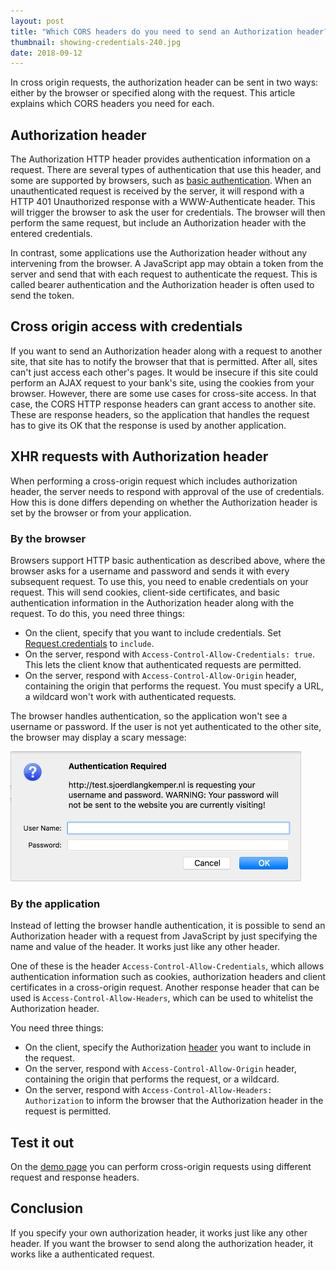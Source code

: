 ```yaml
---
layout: post
title: "Which CORS headers do you need to send an Authorization header?"
thumbnail: showing-credentials-240.jpg
date: 2018-09-12
---
```


In cross origin requests, the authorization header can be sent in two ways: either by the browser or specified along with the request. This article explains which CORS headers you need for each.

<!-- photo source: https://commons.wikimedia.org/wiki/File:Showing_off_Credentials!_-_Online_Relations_Manager_@VisitTampaBay_-_@TheKatLewis_TampaBay.jpg -->

## Authorization header

The Authorization HTTP header provides authentication information on a request. There are several types of authentication that use this header, and some are supported by browsers, such as [basic authentication](https://en.wikipedia.org/wiki/Basic_access_authentication). When an unauthenticated request is received by the server, it will respond with a HTTP 401 Unauthorized response with a WWW-Authenticate header. This will trigger the browser to ask the user for credentials. The browser will then perform the same request, but include an Authorization header with the entered credentials.

In contrast, some applications use the Authorization header without any intervening from the browser. A JavaScript app may obtain a token from the server and send that with each request to authenticate the request. This is called bearer authentication and the Authorization header is often used to send the token.

## Cross origin access with credentials

If you want to send an Authorization header along with a request to another site, that site has to notify the browser that that is permitted. After all,  sites can't just access each other's pages. It would be insecure if this site could perform an AJAX request to your bank's site, using the cookies from your browser. However, there are some use cases for cross-site access. In that case, the CORS HTTP response headers can grant access to another site. These are response headers, so the application that handles the request has to give its OK that the response is used by another application.

## XHR requests with Authorization header

When performing a cross-origin request which includes authorization header, the server needs to respond with approval of the use of credentials. How this is done differs depending on whether the Authorization header is set by the browser or from your application. 

### By the browser

Browsers support HTTP basic authentication as described above, where the browser asks for a username and password and sends it with every subsequent request. To use this, you need to enable credentials on your request. This will send cookies, client-side certificates, and basic authentication information in the Authorization header along with the request. To do this, you need three things:

* On the client, specify that you want to include credentials. Set [Request.credentials](https://developer.mozilla.org/en-US/docs/Web/API/Request/credentials) to `include`.
* On the server, respond with `Access-Control-Allow-Credentials: true`. This lets the client know that authenticated requests are permitted.
* On the server, respond with `Access-Control-Allow-Origin` header, containing the origin that performs the request. You must specify a URL, a wildcard won't work with authenticated requests.

The browser handles authentication, so the application won't see a username or password. If the user is not yet authenticated to the other site, the browser may display a scary message:

<img src="/images/authorization-cross-origin-dialog.png" alt="Dialog asking for credentials, containing a warning that the credentials will be submitted to another site.">

### By the application

Instead of letting the browser handle authentication, it is possible to send an Authorization header with a request from JavaScript by just specifying the name and value of the header. It works just like any other header.

One of these is the header `Access-Control-Allow-Credentials`, which allows authentication information such as cookies, authorization headers and client certificates in a cross-origin request. Another response header that can be used is `Access-Control-Allow-Headers`, which can be used to whitelist the Authorization header.

You need three things:

* On the client, specify the Authorization [header](https://developer.mozilla.org/en-US/docs/Web/API/Request/headers) you want to include in the request.
* On the server, respond with `Access-Control-Allow-Origin` header, containing the origin that performs the request, or a wildcard.
* On the server, respond with `Access-Control-Allow-Headers: Authorization` to inform the browser that the Authorization header in the request is permitted.

## Test it out

On the [demo page](https://demo.sjoerdlangkemper.nl/auth/fetch.html) you can perform cross-origin requests using different request and response headers.

## Conclusion

If you specify your own authorization header, it works just like any other header. If you want the browser to send along the authorization header, it works like a authenticated request.
